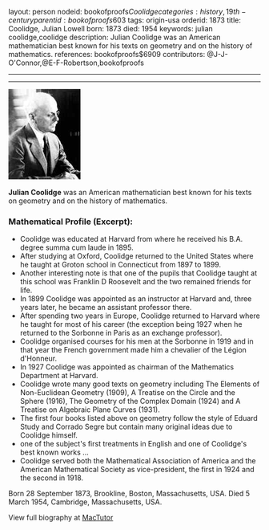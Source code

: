 layout: person
nodeid: bookofproofs$Coolidge
categories: history,19th-century
parentid: bookofproofs$603
tags: origin-usa
orderid: 1873
title: Coolidge, Julian Lowell
born: 1873
died: 1954
keywords: julian coolidge,coolidge
description: Julian Coolidge was an American mathematician best known for his texts on geometry and on the history of mathematics.
references: bookofproofs$6909
contributors: @J-J-O'Connor,@E-F-Robertson,bookofproofs

---



---

![Coolidge.jpg](https://github.com/bookofproofs/bookofproofs.github.io/blob/main/_sources/_assets/images/portraits/Coolidge.jpg?raw=true)

**Julian Coolidge** was an American mathematician best known for his texts on geometry and on the history of mathematics.

### Mathematical Profile (Excerpt):
* Coolidge was educated at Harvard from where he received his B.A. degree summa cum laude in 1895.
* After studying at Oxford, Coolidge returned to the United States where he taught at Groton school in Connecticut from 1897 to 1899.
* Another interesting note is that one of the pupils that Coolidge taught at this school was Franklin D Roosevelt and the two remained friends for life.
* In 1899 Coolidge was appointed as an instructor at Harvard and, three years later, he became an assistant professor there.
* After spending two years in Europe, Coolidge returned to Harvard where he taught for most of his career (the exception being 1927 when he returned to the Sorbonne in Paris as an exchange professor).
* Coolidge organised courses for his men at the Sorbonne in 1919 and in that year the French government made him a chevalier of the Légion d'Honneur.
* In 1927 Coolidge was appointed as chairman of the Mathematics Department at Harvard.
* Coolidge wrote many good texts on geometry including The Elements of Non-Euclidean Geometry (1909), A Treatise on the Circle and the Sphere (1916), The Geometry of the Complex Domain (1924) and A Treatise on Algebraic Plane Curves (1931).
* The first four books listed above on geometry follow the style of Eduard Study and Corrado Segre but contain many original ideas due to Coolidge himself.
* one of the subject's first treatments in English and one of Coolidge's best known works ...
* Coolidge served both the Mathematical Association of America and the American Mathematical Society as vice-president, the first in 1924 and the second in 1918.

Born 28 September 1873, Brookline, Boston, Massachusetts, USA. Died 5 March 1954, Cambridge, Massachusetts, USA.

View full biography at [MacTutor](https://mathshistory.st-andrews.ac.uk/Biographies/Coolidge/)
